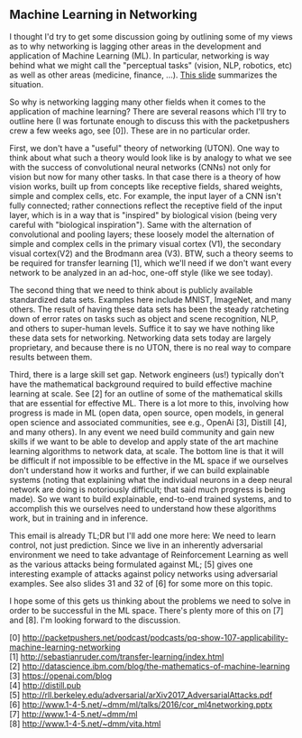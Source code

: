 Machine Learning in Networking
------------------------------

I thought I'd try to get some discussion going by outlining some of my views as to why networking is lagging other areas in the development and application of Machine Learning (ML). In particular, networking is way behind what we might call the "perceptual tasks" (vision, NLP, robotics, etc) as well as other areas (medicine, finance, ...). [This slide](ml-in-net-lagging.png) summarizes the situation.

So why is networking lagging many other fields when it comes to the application of machine learning? There are several reasons which I'll try to outline here (I was fortunate enough to discuss this with the packetpushers crew a few weeks ago, see [0]). These are in no particular order.

First, we don't have a "useful" theory of networking (UTON). One way to think about what such a theory would look like is by analogy to what we see with the success of convolutional neural networks (CNNs) not only for vision but now for many other tasks. In that case there is a theory of how vision works, built up from concepts like receptive fields, shared weights, simple and complex cells, etc. For example, the input layer of a CNN isn't fully connected; rather connections reflect the receptive field of the input layer, which is in a way that is "inspired" by biological vision (being very careful with "biological inspiration"). Same with the alternation of convolutional and pooling layers; these loosely model the alternation of simple and complex cells in the primary visual cortex (V1), the secondary visual cortex(V2) and the Brodmann area (V3). BTW, such a theory seems to be required for transfer learning [1], which we'll need if we don't want every network to be analyzed in an ad-hoc, one-off style (like we see today).

The second thing that we need to think about is publicly available standardized data sets. Examples here include MNIST, ImageNet, and many others. The result of having these data sets has been the steady ratcheting down of error rates on tasks such as object and scene recognition, NLP, and others to super-human levels. Suffice it to say we have nothing like these data sets for networking. Networking data sets today are largely proprietary, and because there is no UTON, there is no real way to compare results between them.

Third, there is a large skill set gap. Network engineers (us!) typically don't have the mathematical background required to build effective machine learning at scale. See [2] for an outline of some of the mathematical skills that are essential for effective ML. There is a lot more to this, involving how progress is made in ML (open data, open source, open models, in general open science and associated communities, see e.g., OpenAi [3], Distill [4], and many others). In any event we need build community and gain new skills if we want to be able to develop and apply state of the art machine learning algorithms to network data, at scale. The bottom line is that it will be difficult if not impossible to be effective in the ML space if we ourselves don't understand how it works and further, if we can build explainable systems (noting that explaining what the individual neurons in a deep neural network are doing is notoriously difficult; that said much progress is being made). So we want to build explainable, end-to-end trained systems, and to accomplish this we ourselves need to understand how these algorithms work, but in training and in inference.

This email is already TL;DR but I'll add one more here: We need to learn control, not just prediction. Since we live in an inherently adversarial environment we need to take advantage of Reinforcement Learning as well as the various attacks being formulated against ML; [5] gives one interesting example of attacks against policy networks using adversarial examples. See also slides 31 and 32 of [6] for some more on this topic.

I hope some of this gets us thinking about the problems we need to solve in order to be successful in the ML space. There's plenty more of this on [7] and [8]. I'm looking forward to the discussion.

[0] http://packetpushers.net/podcast/podcasts/pq-show-107-applicability-machine-learning-networking<br/>
[1] http://sebastianruder.com/transfer-learning/index.html<br/>
[2] http://datascience.ibm.com/blog/the-mathematics-of-machine-learning<br/>
[3] https://openai.com/blog<br/>
[4] http://distill.pub<br/>
[5] http://rll.berkeley.edu/adversarial/arXiv2017_AdversarialAttacks.pdf<br/>
[6] http://www.1-4-5.net/~dmm/ml/talks/2016/cor_ml4networking.pptx<br/>
[7] http://www.1-4-5.net/~dmm/ml<br/>
[8] http://www.1-4-5.net/~dmm/vita.html<br/>
